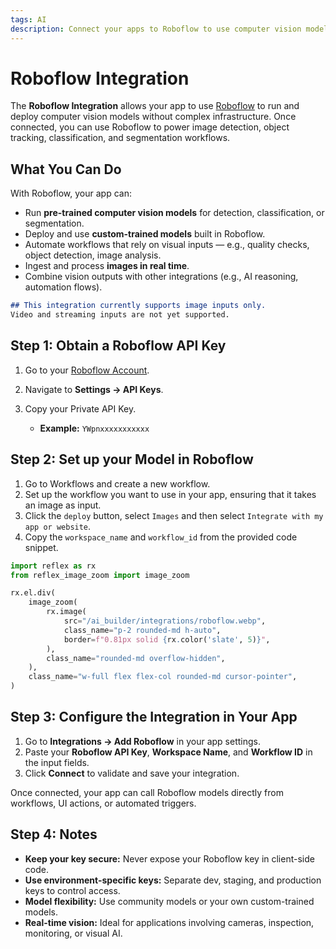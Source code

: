 ```yaml
---
tags: AI
description: Connect your apps to Roboflow to use computer vision models and datasets for image detection, classification, and segmentation.
---
```

# Roboflow Integration

The **Roboflow Integration** allows your app to use [Roboflow](https://roboflow.com/) to run and deploy computer vision models without complex infrastructure. Once connected, you can use Roboflow to power image detection, object tracking, classification, and segmentation workflows.

## What You Can Do

With Roboflow, your app can:
- Run **pre-trained computer vision models** for detection, classification, or segmentation.  
- Deploy and use **custom-trained models** built in Roboflow.  
- Automate workflows that rely on visual inputs — e.g., quality checks, object detection, image analysis.  
- Ingest and process **images in real time**.  
- Combine vision outputs with other integrations (e.g., AI reasoning, automation flows).

```md alert
## This integration currently supports image inputs only.
Video and streaming inputs are not yet supported.
```

## Step 1: Obtain a Roboflow API Key

1. Go to your [Roboflow Account](https://roboflow.com/).
2. Navigate to **Settings → API Keys**.  
3. Copy your Private API Key.

   * **Example:** `YWpnxxxxxxxxxxx`


## Step 2: Set up your Model in Roboflow

1. Go to Workflows and create a new workflow.
2. Set up the workflow you want to use in your app, ensuring that it takes an image as input.
3. Click the `deploy` button, select `Images` and then select `Integrate with my app or website`.
4. Copy the `workspace_name` and `workflow_id` from the provided code snippet.

```python exec
import reflex as rx
from reflex_image_zoom import image_zoom
```

```python eval
rx.el.div(
    image_zoom(
        rx.image(
            src="/ai_builder/integrations/roboflow.webp",
            class_name="p-2 rounded-md h-auto",
            border=f"0.81px solid {rx.color('slate', 5)}",
        ),
        class_name="rounded-md overflow-hidden",
    ),
    class_name="w-full flex flex-col rounded-md cursor-pointer",
)
```


## Step 3: Configure the Integration in Your App

1. Go to **Integrations → Add Roboflow** in your app settings.  
2. Paste your **Roboflow API Key**, **Workspace Name**, and **Workflow ID** in the input fields.  
3. Click **Connect** to validate and save your integration.

Once connected, your app can call Roboflow models directly from workflows, UI actions, or automated triggers.


## Step 4: Notes

* **Keep your key secure:** Never expose your Roboflow key in client-side code.  
* **Use environment-specific keys:** Separate dev, staging, and production keys to control access.  
* **Model flexibility:** Use community models or your own custom-trained models.  
* **Real-time vision:** Ideal for applications involving cameras, inspection, monitoring, or visual AI.
